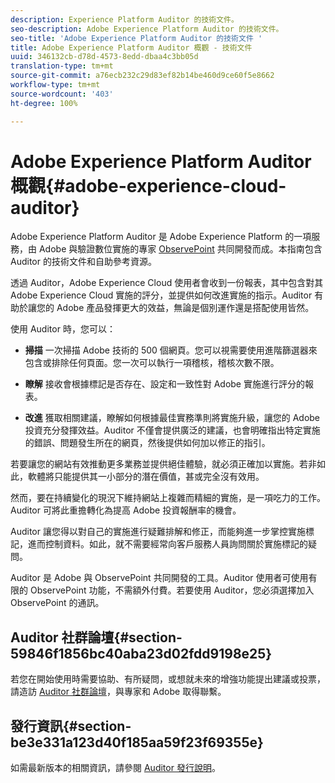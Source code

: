 ```yaml
---
description: Experience Platform Auditor 的技術文件。
seo-description: Adobe Experience Platform Auditor 的技術文件。
seo-title: 'Adobe Experience Platform Auditor 的技術文件 '
title: Adobe Experience Platform Auditor 概觀 - 技術文件
uuid: 346132cb-d78d-4573-8edd-dbaa4c3bb05d
translation-type: tm+mt
source-git-commit: a76ecb232c29d83ef82b14be460d9ce60f5e8662
workflow-type: tm+mt
source-wordcount: '403'
ht-degree: 100%

---
```



# Adobe Experience Platform Auditor 概觀{#adobe-experience-cloud-auditor}

Adobe Experience Platform Auditor 是 Adobe Experience Platform 的一項服務，由 Adobe 與驗證數位實施的專家 [ObservePoint](https://www.observepoint.com/) 共同開發而成。本指南包含 Auditor 的技術文件和自助參考資源。

透過 Auditor，Adobe Experience Cloud 使用者會收到一份報表，其中包含對其 Adobe Experience Cloud 實施的評分，並提供如何改進實施的指示。Auditor 有助於讓您的 Adobe 產品發揮更大的效益，無論是個別運作還是搭配使用皆然。

使用 Auditor 時，您可以：

* **掃描** 一次掃描 Adobe 技術的 500 個網頁。您可以視需要使用進階篩選器來包含或排除任何頁面。您一次可以執行一項稽核，稽核次數不限。

* **瞭解** 接收會根據標記是否存在、設定和一致性對 Adobe 實施進行評分的報表。

* **改進** 獲取相關建議，瞭解如何根據最佳實務準則將實施升級，讓您的 Adobe 投資充分發揮效益。Auditor 不僅會提供廣泛的建議，也會明確指出特定實施的錯誤、問題發生所在的網頁，然後提供如何加以修正的指引。

若要讓您的網站有效推動更多業務並提供絕佳體驗，就必須正確加以實施。若非如此，軟體將只能提供其一小部分的潛在價值，甚或完全沒有效用。

然而，要在持續變化的現況下維持網站上複雜而精細的實施，是一項吃力的工作。Auditor 可將此重擔轉化為提高 Adobe 投資報酬率的機會。

Auditor 讓您得以對自己的實施進行疑難排解和修正，而能夠進一步掌控實施標記，進而控制資料。如此，就不需要經常向客戶服務人員詢問關於實施標記的疑問。

Auditor 是 Adobe 與 ObservePoint 共同開發的工具。Auditor 使用者可使用有限的 ObservePoint 功能，不需額外付費。若要使用 Auditor，您必須選擇加入 ObservePoint 的通訊。

## Auditor 社群論壇{#section-59846f1856bc40aba23d02fdd9198e25}

若您在開始使用時需要協助、有所疑問，或想就未來的增強功能提出建議或投票，請造訪 [Auditor 社群論壇](https://forums.adobe.com/community/experience-cloud/platform/core-services/activation-service/auditor)，與專家和 Adobe 取得聯繫。

## 發行資訊{#section-be3e331a123d40f185aa59f23f69355e}

如需最新版本的相關資訊，請參閱 [Auditor 發行說明](release-notes.md)。

